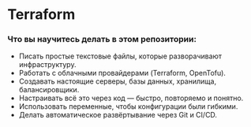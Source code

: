 # Terraform

### Что вы научитесь делать в этом репозитории:

- Писать простые текстовые файлы, которые разворачивают инфраструктуру.
- Работать с облачными провайдерами (Terraform, OpenTofu).
- Создавать настоящие серверы, базы данных, хранилища, балансировщики.
- Настраивать всё это через код — быстро, повторяемо и понятно.
- Использовать переменные, чтобы конфигурации были гибкими.
- Делать автоматическое развёртывание через Git и CI/CD.

